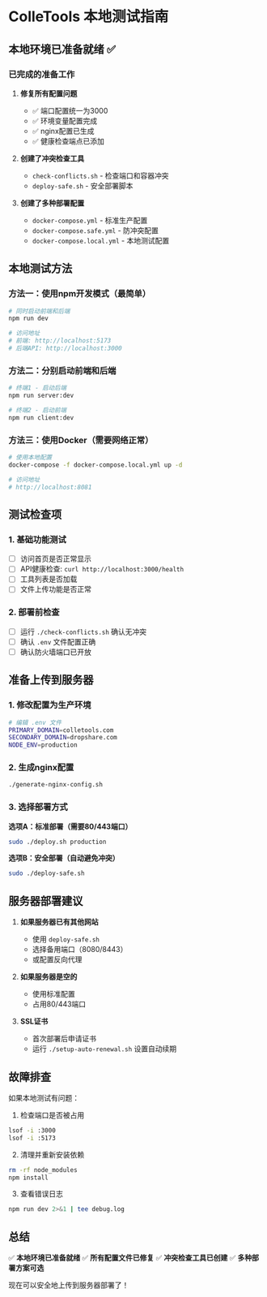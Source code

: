 # ColleTools 本地测试指南

## 本地环境已准备就绪 ✅

### 已完成的准备工作

1. **修复所有配置问题**
   - ✅ 端口配置统一为3000
   - ✅ 环境变量配置完成
   - ✅ nginx配置已生成
   - ✅ 健康检查端点已添加

2. **创建了冲突检查工具**
   - `check-conflicts.sh` - 检查端口和容器冲突
   - `deploy-safe.sh` - 安全部署脚本

3. **创建了多种部署配置**
   - `docker-compose.yml` - 标准生产配置
   - `docker-compose.safe.yml` - 防冲突配置
   - `docker-compose.local.yml` - 本地测试配置

## 本地测试方法

### 方法一：使用npm开发模式（最简单）
```bash
# 同时启动前端和后端
npm run dev

# 访问地址
# 前端: http://localhost:5173
# 后端API: http://localhost:3000
```

### 方法二：分别启动前端和后端
```bash
# 终端1 - 启动后端
npm run server:dev

# 终端2 - 启动前端
npm run client:dev
```

### 方法三：使用Docker（需要网络正常）
```bash
# 使用本地配置
docker-compose -f docker-compose.local.yml up -d

# 访问地址
# http://localhost:8081
```

## 测试检查项

### 1. 基础功能测试
- [ ] 访问首页是否正常显示
- [ ] API健康检查: `curl http://localhost:3000/health`
- [ ] 工具列表是否加载
- [ ] 文件上传功能是否正常

### 2. 部署前检查
- [ ] 运行 `./check-conflicts.sh` 确认无冲突
- [ ] 确认 `.env` 文件配置正确
- [ ] 确认防火墙端口已开放

## 准备上传到服务器

### 1. 修改配置为生产环境
```bash
# 编辑 .env 文件
PRIMARY_DOMAIN=colletools.com
SECONDARY_DOMAIN=dropshare.com
NODE_ENV=production
```

### 2. 生成nginx配置
```bash
./generate-nginx-config.sh
```

### 3. 选择部署方式

**选项A：标准部署（需要80/443端口）**
```bash
sudo ./deploy.sh production
```

**选项B：安全部署（自动避免冲突）**
```bash
sudo ./deploy-safe.sh
```

## 服务器部署建议

1. **如果服务器已有其他网站**
   - 使用 `deploy-safe.sh`
   - 选择备用端口（8080/8443）
   - 或配置反向代理

2. **如果服务器是空的**
   - 使用标准配置
   - 占用80/443端口

3. **SSL证书**
   - 首次部署后申请证书
   - 运行 `./setup-auto-renewal.sh` 设置自动续期

## 故障排查

如果本地测试有问题：

1. 检查端口是否被占用
```bash
lsof -i :3000
lsof -i :5173
```

2. 清理并重新安装依赖
```bash
rm -rf node_modules
npm install
```

3. 查看错误日志
```bash
npm run dev 2>&1 | tee debug.log
```

## 总结

✅ **本地环境已准备就绪**
✅ **所有配置文件已修复**
✅ **冲突检查工具已创建**
✅ **多种部署方案可选**

现在可以安全地上传到服务器部署了！